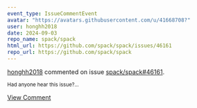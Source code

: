 ```yaml
---
event_type: IssueCommentEvent
avatar: "https://avatars.githubusercontent.com/u/41668708?"
user: honghh2018
date: 2024-09-03
repo_name: spack/spack
html_url: https://github.com/spack/spack/issues/46161
repo_url: https://github.com/spack/spack
---
```


<a href='https://github.com/honghh2018' target='_blank'>honghh2018</a> commented on issue <a href='https://github.com/spack/spack/issues/46161' target='_blank'>spack/spack#46161</a>.

<small>Had anyone hear this issue?...</small>

<a href='https://github.com/spack/spack/issues/46161' target='_blank'>View Comment</a>